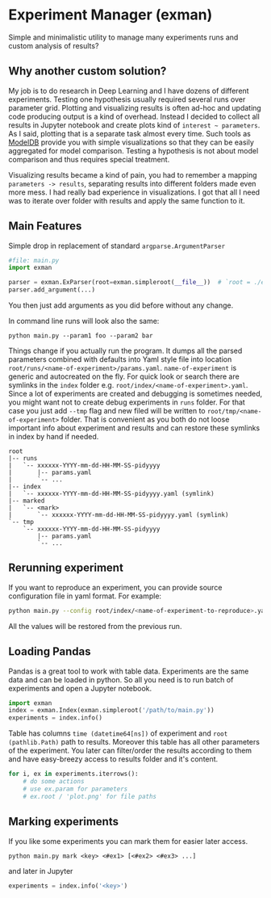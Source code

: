 # Experiment Manager (exman)

Simple and minimalistic utility to manage many experiments runs and custom analysis of results?

## Why another custom solution?
My job is to do research in Deep Learning and I have dozens of different experiments. Testing one hypothesis usually
required several runs over parameter grid. Plotting and visualizing results is often ad-hoc and updating code producing
output is a kind of overhead. Instead I decided to collect all results in Jupyter notebook and create plots kind of
`interest ~ parameters`. As I said, plotting that is a separate task almost every time. Such tools as
[ModelDB](https://github.com/mitdbg/modeldb) provide you with simple visualizations so that they can be easily
aggregated for model comparison. Testing a hypothesis is not about model comparison and thus requires special treatment.

Visualizing results became a kind of pain, you had to remember a mapping `parameters -> results`, separating results
into different folders made even more mess. I had really bad experience in visualizations. I got that all I need was
to iterate over folder with results and apply the same function to it.

## Main Features
Simple drop in replacement of standard `argparse.ArgumentParser`
```python
#file: main.py
import exman

parser = exman.ExParser(root=exman.simpleroot(__file__))  # `root = ./exman` relative to the main file
parser.add_argument(...)
```

You then just add arguments as you did before without any change.

In command line runs will look also the same:

```
python main.py --param1 foo --param2 bar
```

Things change if you actually run the program. It dumps all the parsed parameters combined with defaults into Yaml style
file into location `root/runs/<name-of-experiment>/params.yaml`. `name-of-experiment` is generic and autocreated on the
fly. For quick look or search there are symlinks in the `index` folder e.g. `root/index/<name-of-experiment>.yaml`.
Since a lot of experiments are created and debugging is sometimes needed, you might want not to create debug
experiments in `runs` folder. For that case you just add `--tmp` flag and new filed will be written to
`root/tmp/<name-of-experiment>` folder. That is convenient as you both do not loose important info about experiment and
results and can restore these symlinks in index by hand if needed.

```
root
|-- runs
|   `-- xxxxxx-YYYY-mm-dd-HH-MM-SS-pidyyyy
|       |-- params.yaml
|       `-- ...
|-- index
|   `-- xxxxxx-YYYY-mm-dd-HH-MM-SS-pidyyyy.yaml (symlink)
|-- marked
|   `-- <mark>
|       `-- xxxxxx-YYYY-mm-dd-HH-MM-SS-pidyyyy.yaml (symlink)
`-- tmp
    `-- xxxxxx-YYYY-mm-dd-HH-MM-SS-pidyyyy
        |-- params.yaml
        `-- ...
```


## Rerunning experiment
If you want to reproduce an experiment, you can provide source configuration file in yaml format. For example:

```bash
python main.py --config root/index/<name-of-experiment-to-reproduce>.yaml
```

All the values will be restored from the previous run.

## Loading Pandas
Pandas is a great tool to work with table data. Experiments are the same data and can be loaded in python. So all you
need is to run batch of experiments and open a Jupyter notebook.

```python
import exman
index = exman.Index(exman.simpleroot('/path/to/main.py'))
experiments = index.info()
```

Table has columns `time (datetime64[ns])` of experiment and `root (pathlib.Path)` path to results. Moreover this
table has all other parameters of the experiment. You later can filter/order the results according to them and have
easy-breezy access to results folder and it's content.

```python
for i, ex in experiments.iterrows():
    # do some actions
    # use ex.param for parameters
    # ex.root / 'plot.png' for file paths
```

## Marking experiments
If you like some experiments you can mark them for easier later access.

```
python main.py mark <key> <#ex1> [<#ex2> <#ex3> ...]
```

and later in Jupyter

```python
experiments = index.info('<key>')
```
